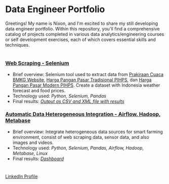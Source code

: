 # Data Engineer Portfolio

Greetings! My name is Nixon, and I'm excited to share my still developing data engineer portfolio. Within this repository, you'll find a comprehensive catalog of projects completed in various data analytics/engineering courses or self development exercises, each of which covers essential skills and techniques.
#

### [Web Scraping - Selenium](https://github.com/Xedonedron/web-scraping)
- Brief overview: Selenium tool used to extract data from [Prakiraan Cuaca BMKG Website](https://www.bmkg.go.id/cuaca/prakiraan-cuaca-indonesia.bmkg), [Harga Pangan Pasar Tradisional PIHPS](https://www.bi.go.id/hargapangan/TabelHarga/PasarTradisionalKomoditas), dan [Harga Pangan Pasar Modern PIHPS](https://www.bi.go.id/hargapangan/TabelHarga/PasarModernKomoditas). Create a dataset with Indonesia weather forecast and food prices.
- Technology used: *Python, Selenium, Pandas*
- Final results: [*Output as CSV and XML file with results*](google.com)

### [Automatic Data Heterogeneous Integration - Airflow, Hadoop, Metabase](https://github.com/Xedonedron/data-lake-for-smart-farming)
- Brief overview: Integrate heterogeneous data sources for smart farming environment, consist of web scraping data, sensor data, and also images and videos.
- Technology used: *Python, Selenium, Pandas, Airflow, Hadoop, Metabase, Linux*
- Final results: [*Dashboard*](https://github.com/Xedonedron/data-lake-for-smart-farming/tree/main/Dashboard)

#
[LinkedIn Profile](https://www.linkedin.com/in/nixon-hutahaean/)
